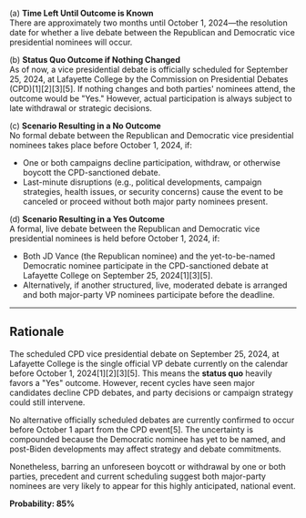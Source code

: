(a) **Time Left Until Outcome is Known**  
There are approximately two months until October 1, 2024—the resolution date for whether a live debate between the Republican and Democratic vice presidential nominees will occur.

(b) **Status Quo Outcome if Nothing Changed**  
As of now, a vice presidential debate is officially scheduled for September 25, 2024, at Lafayette College by the Commission on Presidential Debates (CPD)[1][2][3][5]. If nothing changes and both parties' nominees attend, the outcome would be "Yes." However, actual participation is always subject to late withdrawal or strategic decisions.

(c) **Scenario Resulting in a No Outcome**  
No formal debate between the Republican and Democratic vice presidential nominees takes place before October 1, 2024, if:
- One or both campaigns decline participation, withdraw, or otherwise boycott the CPD-sanctioned debate.
- Last-minute disruptions (e.g., political developments, campaign strategies, health issues, or security concerns) cause the event to be canceled or proceed without both major party nominees present.

(d) **Scenario Resulting in a Yes Outcome**  
A formal, live debate between the Republican and Democratic vice presidential nominees is held before October 1, 2024, if:
- Both JD Vance (the Republican nominee) and the yet-to-be-named Democratic nominee participate in the CPD-sanctioned debate at Lafayette College on September 25, 2024[1][3][5].
- Alternatively, if another structured, live, moderated debate is arranged and both major-party VP nominees participate before the deadline.

---

## Rationale

The scheduled CPD vice presidential debate on September 25, 2024, at Lafayette College is the single official VP debate currently on the calendar before October 1, 2024[1][2][3][5]. This means the **status quo** heavily favors a "Yes" outcome. However, recent cycles have seen major candidates decline CPD debates, and party decisions or campaign strategy could still intervene.

No alternative officially scheduled debates are currently confirmed to occur before October 1 apart from the CPD event[5]. The uncertainty is compounded because the Democratic nominee has yet to be named, and post-Biden developments may affect strategy and debate commitments.

Nonetheless, barring an unforeseen boycott or withdrawal by one or both parties, precedent and current scheduling suggest both major-party nominees are very likely to appear for this highly anticipated, national event.

**Probability: 85%**